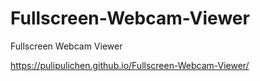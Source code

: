 # Fullscreen-Webcam-Viewer
Fullscreen Webcam Viewer

https://pulipulichen.github.io/Fullscreen-Webcam-Viewer/